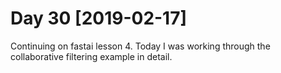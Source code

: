 # Day 30 [2019-02-17]
Continuing on fastai lesson 4. Today I was working through the collaborative
filtering example in detail.
